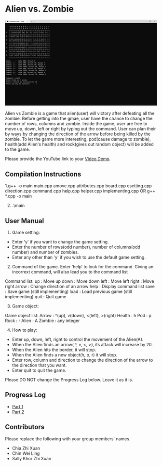 # Alien vs. Zombie

<img title="alien vs zombie" alt="program" src="/h/image.png">

Alien vs Zombie is a game that alien(user) will victory after defeating all the zombie. 
Before getting into the gmae, user have the chance to change the number of rows, columns and zombie.
Inside the game, user are free to move up, down, left or right by typing out the command.
User can plan their by ways by changing the direction of the arrow before being killed by the zombie.
To let the game more interesting, pod(cause damage to zombie), health(add Alien's health) 
and rock(gives out random object) will be added to the game.

Please provide the YouTube link to your [Video Demo](https://youtu.be/UxfT_eHzWsQ).

## Compilation Instructions

1.g++ -o main main.cpp amove.cpp attributes.cpp board.cpp csetting.cpp direction.cpp command.cpp help.cpp helper.cpp implementing.cpp
   OR
  g++ *.cpp -o main
  
2. .\main

## User Manual

1. Game setting:
- Enter 'y' if you want to change the game setting. 
- Enter the number of rows(odd number), number of columns(odd number) and number of zombies. 
- Enter any other than 'y' if you wish to use the default game setting.

2. Command of the game.
Enter ‘help’ to look for the command.
Giving an incorrext command, will also lead you to the command list

Command list: 
up     : Move up
down   : Move down
left   : Move left
right  : Move right
arrow  : Change direction of an arrow
help   : Display command list
save   : Save game           (still implementing)
load   : Load previous game  (still implementing)
quit   : Quit game

3. Game object:

Game object list:
Arrow   : ^(up), v(down), <(left), >(right)
Health  : h
Pod     : p
Rock    : r
Alien   : A
Zombie  : any integer

4. How to play:
- Enter up, down, left, right to control the movement of the Alien(A).
- When the Alien finds an arrow( ^, v, <, >), its attack will increase by 20.
- When the Alien hits the border, it will stop.
- When the Alien finds a new object(h, p, r) it will stop.
- Enter row, column and direction to change the direction of the arrow to the direction that you want.
- Enter quit to quit the game.

Please DO NOT change the Progress Log below. Leave it as it is.

## Progress Log

- [Part 1](PART1.md)
- [Part 2](PART2.md)

## Contributors

Please replace the following with your group members' names. 

- Chia Zhi Xuan
- Chin Wei Ling
- Sally Khor Zhi Xuan


